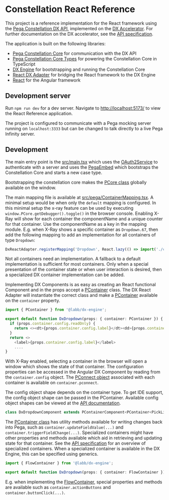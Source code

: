 # Constellation React Reference

This project is a reference implementation for the React framework using the [Pega Constellation DX API](https://docs.pega.com/bundle/dx-api/page/platform/dx-api/dx-api-version-2-con.html), implemented on the [DX Accelerator](https://community.pega.com/marketplace/component/dx-accelerator). For further documentation on the DX accelerator, see the [API specification](https://labbltd.github.io/dx-accelerator/index.html).

The application is built on the following libraries:

- [Pega Constellation Core](https://www.npmjs.com/package/@pega/constellationjs) for communication with the DX API
- [Pega Constellation Core Types](https://www.npmjs.com/package/@labb/constellation-core-types) for powering the Constellation Core in TypeScript
- [DX Engine](https://www.npmjs.com/package/@labb/dx-engine) for bootstrapping and running the Constellation Core
- [React DX Adapter](https://www.npmjs.com/package/@labb/react-adapter) for bridging the React framework to the DX Engine
- [React](https://www.npmjs.com/package/react) for the Angular framework

## Development server

Run `npm run dev` for a dev server. Navigate to [http://localhost:5173/](http://localhost:5173) to view the React Reference application.

The project is configured to communicate with a Pega mocking server running on `localhost:3333` but can be changed to talk directly to a live Pega Infinity server.

## Development

The main entry point is the [src/main.tsx](src/main.tsx) which uses the [OAuth2Service](https://labbltd.github.io/dx-accelerator/classes/_labb_dx_engine.OAuth2Service.html) to authenticate with a server and uses the [PegaEmbed](https://labbltd.github.io/dx-accelerator/functions/_labb_react-adapter.PegaEmbed.html) which bootstraps the Constellation Core and starts a new case type.

Bootstrapping the constellation core makes the [PCore class](https://labbltd.github.io/dx-accelerator/classes/_labb_constellation_core_types.PCore.html) globally available on the window.

The main mapping file is available at [src/pega/ContainerMapping.tsx](src/pega/ContainerMapping.tsx). A minimal setup would be when only the `default` mapping is configured. In this minimal setup the x-ray feature can be used by executing `window.PCore.getDebugger().toggle()` in the browser console. Enabling X-Ray will show for each container the componentName and a unique counter for that container. Use the componentName as a key in the mapping module. E.g. when X-Ray shows a specific container as `Dropdown.67`, then add the following mapping to add an implementation for all containers of type `Dropdown`:

```TypeScript
DxReactAdapter.registerMapping('Dropdown', React.lazy(() => import('./containers/Dropdown')));
```

Not all containers need an implementation. A fallback to a default implementation is sufficient for most containers. Only when a special presentation of the container state or when user interaction is desired, then a specialized DX container implementation can be added.

Implementing DX Components is as easy as creating an React functional Component and in the props accept a [PContainer](https://labbltd.github.io/dx-accelerator/classes/_labb_dx-engine.PContainer.html) class. The DX React Adapter will instantiate the correct class and make a [PContainer](https://labbltd.github.io/dx-accelerator/classes/_labb_dx_engine.PContainer.html) available on the `container` property.

```TypeScript
import { PContainer } from '@labb/dx-engine';

export default function DxDropdown(props: { container: PContainer }) {
  if (props.container.config.readOnly) {
    return <><dt>{props.container.config.label}</dt><dd>{props.container.config.value ?? '--'}</dd></>;
  }
  return <>
    <label>{props.container.config.label}</label>
    ....
}
```

With X-Ray enabled, selecting a container in the browser will open a window which shows the state of that container. The configuration properties can be accessed in the Angular DX Component by reading from the `container.config` object. The [PConnect object](https://labbltd.github.io/dx-accelerator/classes/_labb_constellation_core_types.PConnect.html) associated with each container is available on `container.pconnect`.

The config object shape depends on the container type. To get IDE support, the config object shape can be passed in the PContainer. Available config object shapes can be viewed at the [API documentation](https://labbltd.github.io/dx-accelerator/hierarchy.html#@labb/constellation-core-types.DefaultProps).

```TypeScript
class DxDropdownComponent extends PContainerComponent<PContainer<PickListProps>>
```

The [PContainer class](https://labbltd.github.io/dx-accelerator/classes/_labb_dx_engine.PContainer.html) has utility methods available for writing changes back into Pega, such as `container.updateFieldValue(...)` and `container.triggerFieldChange(...)`. Specialized containers might have other properties and methods available which aid in retrieving and updating state for that container. See the [API specification](https://labbltd.github.io/dx-accelerator/hierarchy.html#@labb/dx-engine.PContainer) for an overview of specialized containers. When a specialized container is available in the DX Engine, this can be specified using generics.

```TypeScript
import { FlowContainer } from '@labb/dx-engine';

export default function DxDropdown(props: { container: FlowContainer }) {
```

E.g. when implementing the [FlowContainer](https://labbltd.github.io/dx-accelerator/classes/_labb_dx-engine.FlowContainer.html), special properties and methods are available such as `container.actionButtons` and `container.buttonClick(...)`.
